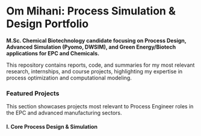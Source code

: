 # Om Mihani: Process Simulation \& Design Portfolio



**M.Sc. Chemical Biotechnology candidate focusing on Process Design, Advanced Simulation (Pyomo, DWSIM), and Green Energy/Biotech applications for EPC and Chemicals.**



This repository contains reports, code, and summaries for my most relevant research, internships, and course projects, highlighting my expertise in process optimization and computational modeling.



### Featured Projects



This section showcases projects most relevant to Process Engineer roles in the EPC and advanced manufacturing sectors.



#### I. Core Process Design \& Simulation





